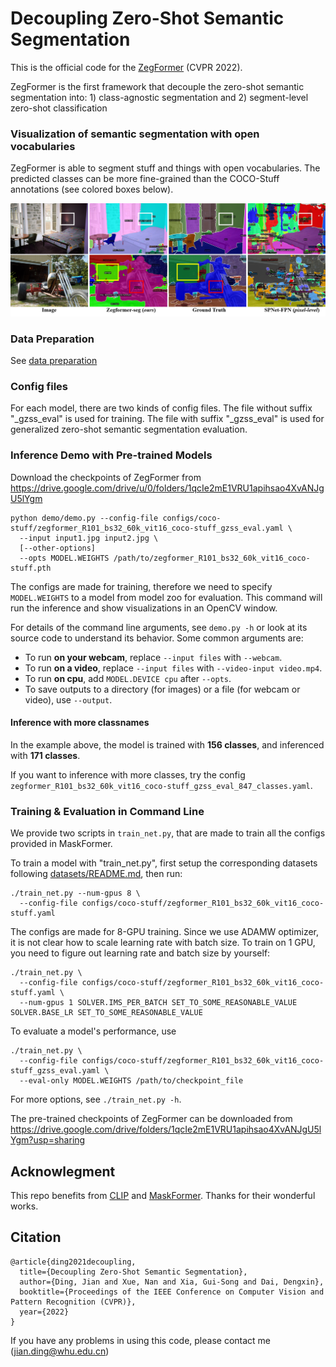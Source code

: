 
# Decoupling Zero-Shot Semantic Segmentation
This is the official code for the [ZegFormer](https://arxiv.org/abs/2112.07910) (CVPR 2022).

ZegFormer is the first framework that decouple the zero-shot semantic segmentation into: 1) class-agnostic segmentation and 2) segment-level zero-shot classification

[comment]: <> (![fig1]&#40;figures/fig1.png&#41;)
### Visualization of semantic segmentation with open vocabularies
ZegFormer is able to segment stuff and things with open vocabularies. The predicted classes can be more fine-grained 
than the COCO-Stuff annotations (see colored boxes below).

[comment]: <> (The unannotated vocabularies in COCO-Stuff can also be segmented by ZegFormer.&#41;)
![visualization](figures/adeinferenceCOCO.png)

[comment]: <> (### Benchmark Results)

### Data Preparation
See [data preparation](datasets/README.md)

### Config files
For each model, there are two kinds of config files. The file without suffix "_gzss_eval" is used for training. The file with suffix "_gzss_eval" 
is used for generalized zero-shot semantic segmentation evaluation.

### Inference Demo with Pre-trained Models
Download the checkpoints of ZegFormer from https://drive.google.com/drive/u/0/folders/1qcIe2mE1VRU1apihsao4XvANJgU5lYgm
```
python demo/demo.py --config-file configs/coco-stuff/zegformer_R101_bs32_60k_vit16_coco-stuff_gzss_eval.yaml \
  --input input1.jpg input2.jpg \
  [--other-options]
  --opts MODEL.WEIGHTS /path/to/zegformer_R101_bs32_60k_vit16_coco-stuff.pth
```
The configs are made for training, therefore we need to specify `MODEL.WEIGHTS` to a model from model zoo for evaluation.
This command will run the inference and show visualizations in an OpenCV window.

For details of the command line arguments, see `demo.py -h` or look at its source code
to understand its behavior. Some common arguments are:
* To run __on your webcam__, replace `--input files` with `--webcam`.
* To run __on a video__, replace `--input files` with `--video-input video.mp4`.
* To run __on cpu__, add `MODEL.DEVICE cpu` after `--opts`.
* To save outputs to a directory (for images) or a file (for webcam or video), use `--output`.

#### Inference with more classnames

In the example above, the model is trained with __156 classes__, and inferenced with __171 classes__.

If you want to inference with more classes, try the config `zegformer_R101_bs32_60k_vit16_coco-stuff_gzss_eval_847_classes.yaml`. 

[comment]: <> (You can also generate your customized json __TEST_CLASS_JSON with arbitrary class names__ by yourself.)


### Training & Evaluation in Command Line

We provide two scripts in `train_net.py`, that are made to train all the configs provided in MaskFormer.

To train a model with "train_net.py", first
setup the corresponding datasets following
[datasets/README.md](./datasets/README.md),
then run:
```
./train_net.py --num-gpus 8 \
  --config-file configs/coco-stuff/zegformer_R101_bs32_60k_vit16_coco-stuff.yaml
```

The configs are made for 8-GPU training.
Since we use ADAMW optimizer, it is not clear how to scale learning rate with batch size.
To train on 1 GPU, you need to figure out learning rate and batch size by yourself:
```
./train_net.py \
  --config-file configs/coco-stuff/zegformer_R101_bs32_60k_vit16_coco-stuff.yaml \
  --num-gpus 1 SOLVER.IMS_PER_BATCH SET_TO_SOME_REASONABLE_VALUE SOLVER.BASE_LR SET_TO_SOME_REASONABLE_VALUE
```

To evaluate a model's performance, use
```
./train_net.py \
  --config-file configs/coco-stuff/zegformer_R101_bs32_60k_vit16_coco-stuff_gzss_eval.yaml \
  --eval-only MODEL.WEIGHTS /path/to/checkpoint_file
```
For more options, see `./train_net.py -h`.

The pre-trained checkpoints of ZegFormer can be downloaded from https://drive.google.com/drive/folders/1qcIe2mE1VRU1apihsao4XvANJgU5lYgm?usp=sharing


## Acknowlegment
This repo benefits from [CLIP](https://github.com/openai/CLIP) and [MaskFormer](https://github.com/facebookresearch/MaskFormer). Thanks for their wonderful works.

## Citation
``` 
@article{ding2021decoupling,
  title={Decoupling Zero-Shot Semantic Segmentation},
  author={Ding, Jian and Xue, Nan and Xia, Gui-Song and Dai, Dengxin},
  booktitle={Proceedings of the IEEE Conference on Computer Vision and Pattern Recognition (CVPR)},
  year={2022}
}
```

If you have any problems in using this code, please contact me (jian.ding@whu.edu.cn)
